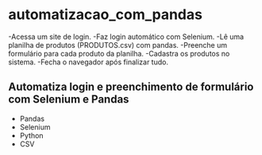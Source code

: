 # automatizacao_com_pandas

-Acessa um site de login.
-Faz login automático com Selenium.
-Lê uma planilha de produtos (PRODUTOS.csv) com pandas.
-Preenche um formulário para cada produto da planilha.
-Cadastra os produtos no sistema.
-Fecha o navegador após finalizar tudo.

## Automatiza login e preenchimento de formulário com Selenium e Pandas
- Pandas 
- Selenium 
- Python
- CSV
